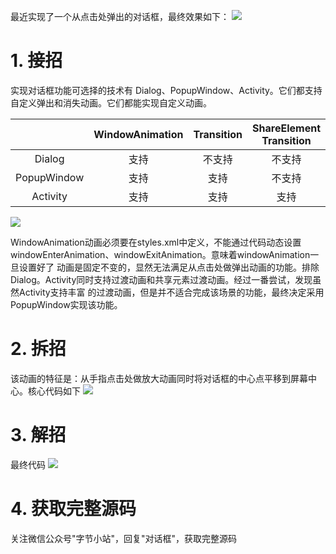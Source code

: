 最近实现了一个从点击处弹出的对话框，最终效果如下：
![](https://cdn.jsdelivr.net/gh/lizijin/bytestation@master/rv/cachetouch.gif)

# 1. 接招
实现对话框功能可选择的技术有 Dialog、PopupWindow、Activity。它们都支持自定义弹出和消失动画。它们都能实现自定义动画。

|        | WindowAnimation |  Transition |ShareElement Transition |
| :---------: | :--: | :-----------: |:-----------: |
| Dialog     |  支持    | 不支持 |不支持|
| PopupWindow   |  支持  |   支持 |不支持|
| Activity |  支持  | 支持 |支持|

![](https://cdn.jsdelivr.net/gh/lizijin/bytestation@master/dialog/popuppic4.png)

WindowAnimation动画必须要在styles.xml中定义，不能通过代码动态设置windowEnterAnimation、windowExitAnimation。意味着windowAnimation一旦设置好了
动画是固定不变的，显然无法满足从点击处做弹出动画的功能。排除Dialog。Activity同时支持过渡动画和共享元素过渡动画。经过一番尝试，发现虽然Activity支持丰富
的过渡动画，但是并不适合完成该场景的功能，最终决定采用PopupWindow实现该功能。

# 2. 拆招

该动画的特征是：从手指点击处做放大动画同时将对话框的中心点平移到屏幕中心。核心代码如下
![](https://cdn.jsdelivr.net/gh/lizijin/bytestation@master/dialog/popuppic3.png)


# 3. 解招

最终代码
![](https://cdn.jsdelivr.net/gh/lizijin/bytestation@master/dialog/popuppic1.png)

# 4. 获取完整源码

关注微信公众号"字节小站"，回复"对话框"，获取完整源码